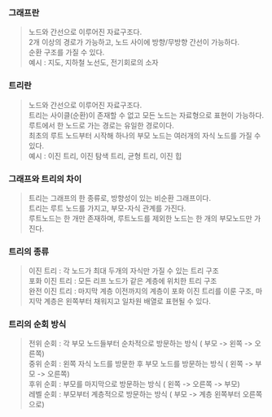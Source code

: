 <h3>그래프란</h3>

> 노드와 간선으로 이루어진 자료구조다.   
> 2개 이상의 경로가 가능하고, 노드 사이에 방향/무방향 간선이 가능하다.   
> 순환 구조를 가질 수 있다.   
> 예시 : 지도, 지하철 노선도, 전기회로의 소자


<h3>트리란</h3>

> 노드와 간선으로 이루어진 자료구조다.   
> 트리는 사이클(순환)이 존재할 수 없고 모든 노드는 자료형으로 표현이 가능하다.   
> 루트에서 한 노드로 가는 경로는 유일한 경로이다.   
> 최초의 루트 노드부터 시작해 하나의 부모 노드는 여러개의 자식 노드를 가질 수 있다.   
> 예시 : 이진 트리, 이진 탐색 트리, 균형 트리, 이진 힙


<h3>그래프와 트리의 차이</h3>

> 트리는 그래프의 한 종류로, 방향성이 있는 비순환 그래프이다.   
> 트리는 루트 노드를 가지고, 부모-자식 관계를 가진다.   
> 루트노드는 한 개만 존재하며, 루트노드를 제외한 노드는 한 개의 부모노드만 가진다.


<h3>트리의 종류</h3>

> 이진 트리 : 각 노드가 최대 두개의 자식만 가질 수 있는 트리 구조   
> 포화 이진 트리 : 모든 리프 노드가 같은 계층에 위치한 트리 구조   
> 완전 이진 트리 : 마지막 계층 이전까지의 계층이 포화 이진 트리를 이룬 구조, 마지막 계층은 왼쪽부터 채워지고 일차원 배열로 표현될 수 있다.


<h3>트리의 순회 방식</h3>

> 전위 순회 : 각 부모 노드들부터 순차적으로 방문하는 방식 ( 부모 -> 왼쪽 -> 오른쪽)   
> 중위 순회 : 왼쪽 자식 노드를 방문한 후 부모 노드를 방문하는 방식 ( 왼쪽 -> 부모 -> 오른쪽)   
> 후위 순회 : 부모를 마지막으로 방문하는 방식 ( 왼쪽 -> 오른쪽 -> 부모)   
> 레벨 순회 : 부모부터 계층적으로 방문하는 방식 ( 부모 -> 계층 왼쪽부터 오른쪽으로)

